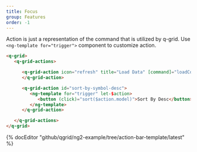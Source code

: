 ```yaml
---
title: Focus
group: Features
order: -1
---
```


Action is just a representation of the command that is utilized by q-grid. Use `<ng-template for="trigger">` component to customize action.

```html
<q-grid>
   <q-grid-actions>

      <q-grid-action icon="refresh" title="Load Data" [command]="loadCommand">
      </q-grid-action>

      <q-grid-action id="sort-by-symbol-desc">
         <ng-template for="trigger" let-$action>
            <button (click)="sort($action.model)">Sort By Desc</button>
         </ng-template>
      </q-grid-action>

   </q-grid-actions>
</q-grid>
```

{% docEditor "github/qgrid/ng2-example/tree/action-bar-template/latest" %}